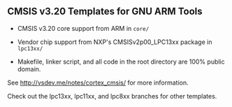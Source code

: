 ## CMSIS v3.20 Templates for GNU ARM Tools

* CMSIS v3.20 core support from ARM in `core/`

* Vendor chip support from NXP's CMSISv2p00_LPC13xx package in `lpc13xx/`

* Makefile, linker script, and all code in the root directory are 100% public domain.

See http://vsdev.me/notes/cortex_cmsis/ for more information.

Check out the lpc13xx, lpc11xx, and lpc8xx branches for other templates.

